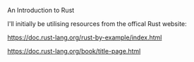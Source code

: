 An Introduction to Rust

I'll initially be utilising resources from the offical Rust website:

https://doc.rust-lang.org/rust-by-example/index.html

https://doc.rust-lang.org/book/title-page.html

